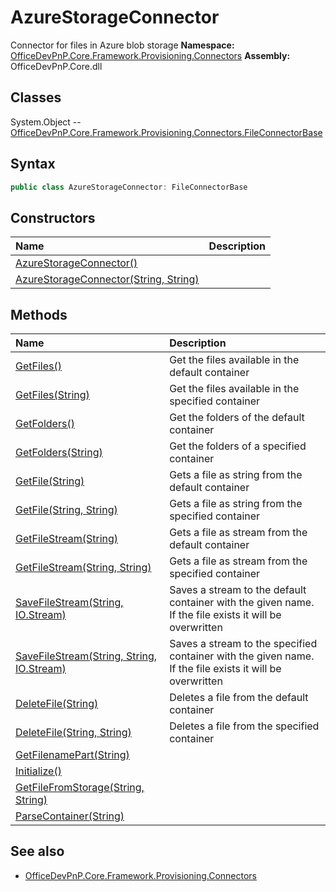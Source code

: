 # AzureStorageConnector
Connector for files in Azure blob storage
**Namespace:** [OfficeDevPnP.Core.Framework.Provisioning.Connectors](OfficeDevPnP.Core.Framework.Provisioning.Connectors.md)
**Assembly:** OfficeDevPnP.Core.dll
## Classes
System.Object
-- [OfficeDevPnP.Core.Framework.Provisioning.Connectors.FileConnectorBase](OfficeDevPnP.Core.Framework.Provisioning.Connectors.FileConnectorBase.md)
## Syntax
```C#
public class AzureStorageConnector: FileConnectorBase
```
## Constructors
|**Name**|**Description**|
|:-----|:-----|
| [AzureStorageConnector()](AzureStorageConnectorconstructor1details.md) | 
| [AzureStorageConnector(String, String)](AzureStorageConnectorconstructor1details.md) | 
## Methods
|**Name**|**Description**|
|:-----|:-----|
| [GetFiles()](AzureStorageConnectorGetFiles.md) | Get the files available in the default container
| [GetFiles(String)](AzureStorageConnectorGetFilesString.md) | Get the files available in the specified container
| [GetFolders()](AzureStorageConnectorGetFolders.md) | Get the folders of the default container
| [GetFolders(String)](AzureStorageConnectorGetFoldersString.md) | Get the folders of a specified container
| [GetFile(String)](AzureStorageConnectorGetFileString.md) | Gets a file as string from the default container
| [GetFile(String, String)](AzureStorageConnectorGetFileStringString.md) | Gets a file as string from the specified container
| [GetFileStream(String)](AzureStorageConnectorGetFileStreamString.md) | Gets a file as stream from the default container
| [GetFileStream(String, String)](AzureStorageConnectorGetFileStreamStringString.md) | Gets a file as stream from the specified container
| [SaveFileStream(String, IO.Stream)](AzureStorageConnectorSaveFileStreamStringIO.Stream.md) | Saves a stream to the default container with the given name. If the file exists it will be overwritten
| [SaveFileStream(String, String, IO.Stream)](AzureStorageConnectorSaveFileStreamStringStringIO.Stream.md) | Saves a stream to the specified container with the given name. If the file exists it will be overwritten
| [DeleteFile(String)](AzureStorageConnectorDeleteFileString.md) | Deletes a file from the default container
| [DeleteFile(String, String)](AzureStorageConnectorDeleteFileStringString.md) | Deletes a file from the specified container
| [GetFilenamePart(String)](AzureStorageConnectorGetFilenamePartString.md) | 
| [Initialize()](AzureStorageConnectorInitialize.md) | 
| [GetFileFromStorage(String, String)](AzureStorageConnectorGetFileFromStorageStringString.md) | 
| [ParseContainer(String)](AzureStorageConnectorParseContainerString.md) | 
## See also
- [OfficeDevPnP.Core.Framework.Provisioning.Connectors](OfficeDevPnP.Core.Framework.Provisioning.Connectors.md)
